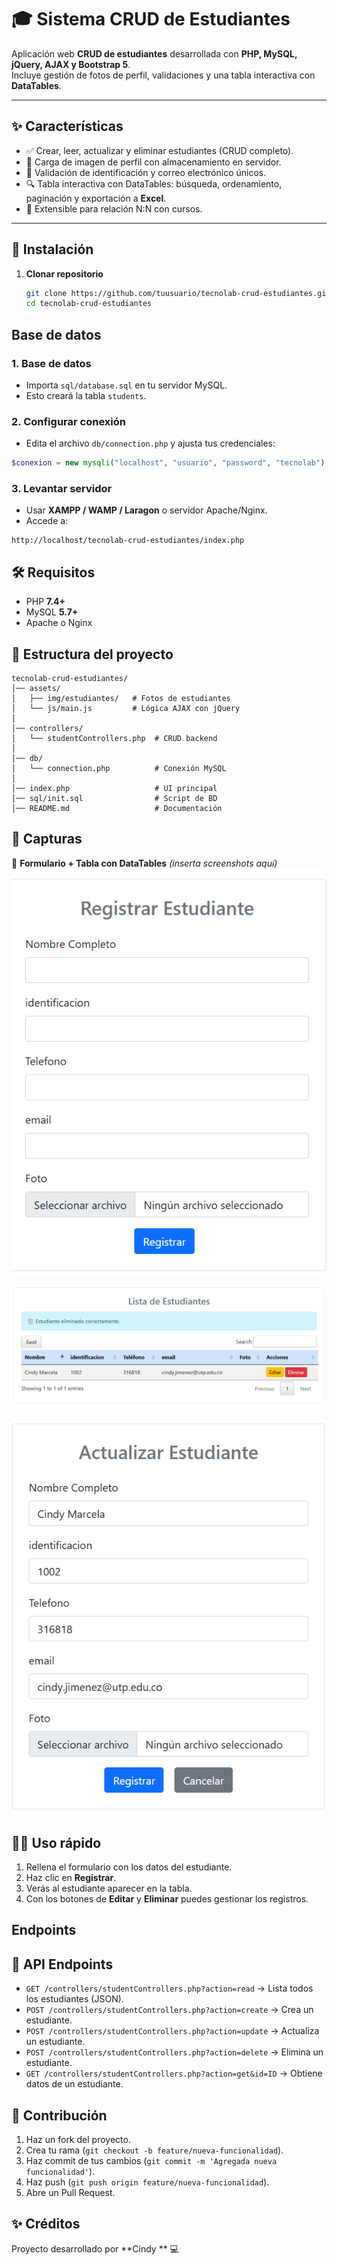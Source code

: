 ﻿# 🎓 Sistema CRUD de Estudiantes

Aplicación web **CRUD de estudiantes** desarrollada con **PHP, MySQL, jQuery, AJAX y Bootstrap 5**.  
Incluye gestión de fotos de perfil, validaciones y una tabla interactiva con **DataTables**.

---

## ✨ Características
- ✅ Crear, leer, actualizar y eliminar estudiantes (CRUD completo).  
- 📸 Carga de imagen de perfil con almacenamiento en servidor.  
- 🔐 Validación de identificación y correo electrónico únicos.  
- 🔍 Tabla interactiva con DataTables: búsqueda, ordenamiento, paginación y exportación a **Excel**.  
- 🔗 Extensible para relación N:N con cursos.  

---

## 🚀 Instalación

1. **Clonar repositorio**
   ```bash
   git clone https://github.com/tuusuario/tecnolab-crud-estudiantes.git
   cd tecnolab-crud-estudiantes

## Base de datos

### 1. **Base de datos**
* Importa `sql/database.sql` en tu servidor MySQL.
* Esto creará la tabla `students`.

### 2. **Configurar conexión**
* Edita el archivo `db/connection.php` y ajusta tus credenciales:

```php
$conexion = new mysqli("localhost", "usuario", "password", "tecnolab");
```

### 3. **Levantar servidor**
* Usar **XAMPP / WAMP / Laragon** o servidor Apache/Nginx.
* Accede a:

```
http://localhost/tecnolab-crud-estudiantes/index.php
```

## 🛠️ Requisitos
* PHP **7.4+**
* MySQL **5.7+**
* Apache o Nginx

## 📂 Estructura del proyecto

```
tecnolab-crud-estudiantes/
│── assets/
│   ├── img/estudiantes/   # Fotos de estudiantes
│   └── js/main.js         # Lógica AJAX con jQuery
│
│── controllers/
│   └── studentControllers.php  # CRUD backend
│
│── db/
│   └── connection.php          # Conexión MySQL
│
│── index.php                   # UI principal
│── sql/init.sql                # Script de BD
│── README.md                   # Documentación
```

## 📸 Capturas
🔹 **Formulario + Tabla con DataTables** *(inserta screenshots aquí)*
![Formulario de registro](image.png)

![Tabla](image-1.png)

![Actualizar datos](image-2.png)

## 👩‍💻 Uso rápido
1. Rellena el formulario con los datos del estudiante.
2. Haz clic en **Registrar**.
3. Verás al estudiante aparecer en la tabla.
4. Con los botones de **Editar** y **Eliminar** puedes gestionar los registros.

## Endpoints
## 🔧 API Endpoints
- `GET /controllers/studentControllers.php?action=read` → Lista todos los estudiantes (JSON).
- `POST /controllers/studentControllers.php?action=create` → Crea un estudiante.
- `POST /controllers/studentControllers.php?action=update` → Actualiza un estudiante.
- `POST /controllers/studentControllers.php?action=delete` → Elimina un estudiante.
- `GET /controllers/studentControllers.php?action=get&id=ID` → Obtiene datos de un estudiante.

## 🙌 Contribución
1. Haz un fork del proyecto.
2. Crea tu rama (`git checkout -b feature/nueva-funcionalidad`).
3. Haz commit de tus cambios (`git commit -m 'Agregada nueva funcionalidad'`).
4. Haz push (`git push origin feature/nueva-funcionalidad`).
5. Abre un Pull Request.

## ✨ Créditos
Proyecto desarrollado por **Cindy ** 💻